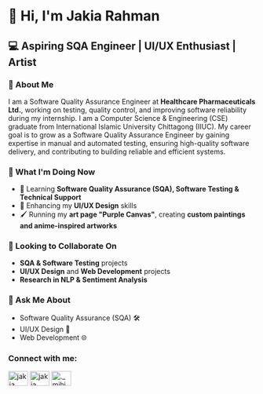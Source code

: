 # 👋 Hi, I'm Jakia Rahman

## 💻 Aspiring SQA Engineer | UI/UX Enthusiast | Artist  

### 📌 About Me  
I am a Software Quality Assurance Engineer at **Healthcare Pharmaceuticals Ltd.**, working on testing, quality control, and improving software reliability during my internship. I am a Computer Science & Engineering (CSE) graduate from International Islamic University Chittagong (IIUC). My career goal is to grow as a Software Quality Assurance Engineer by gaining expertise in manual and automated testing, ensuring high-quality software delivery, and contributing to building reliable and efficient systems. 

### 🚀 What I'm Doing Now  
- 📖 Learning **Software Quality Assurance (SQA), Software Testing & Technical Support**  
- 🎨 Enhancing my **UI/UX Design** skills  
- 🖌️ Running my **art page "Purple Canvas"**, creating **custom paintings and anime-inspired artworks**  

### 🤝 Looking to Collaborate On  
- **SQA & Software Testing** projects  
- **UI/UX Design** and **Web Development** projects  
- **Research in NLP & Sentiment Analysis**  

### 💬 Ask Me About  
- Software Quality Assurance (SQA) 🛠️  
- UI/UX Design 🎨  
- Web Development 🌐  

<h3 align="left">Connect with me:</h3>
<p align="left">
<a href="https://linkedin.com/in/jakia rahman" target="blank"><img align="center" src="https://raw.githubusercontent.com/rahuldkjain/github-profile-readme-generator/master/src/images/icons/Social/linked-in-alt.svg" alt="jakia rahman" height="30" width="40" /></a>
<a href="https://fb.com/jakia rahman" target="blank"><img align="center" src="https://raw.githubusercontent.com/rahuldkjain/github-profile-readme-generator/master/src/images/icons/Social/facebook.svg" alt="jakia rahman" height="30" width="40" /></a>
<a href="https://instagram.com/._mihi_." target="blank"><img align="center" src="https://raw.githubusercontent.com/rahuldkjain/github-profile-readme-generator/master/src/images/icons/Social/instagram.svg" alt="._mihi_." height="30" width="40" /></a>
</p>
